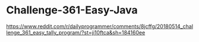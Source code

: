 # Challenge-361-Easy-Java
https://www.reddit.com/r/dailyprogrammer/comments/8jcffg/20180514_challenge_361_easy_tally_program/?st=ji10ftca&sh=184160ee
